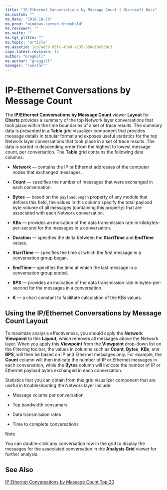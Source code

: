```yaml
---
title: "IP-Ethernet Conversations by Message Count | Microsoft Docs"
ms.custom: ""
ms.date: "2016-10-26"
ms.prod: "windows-server-threshold"
ms.reviewer: ""
ms.suite: ""
ms.tgt_pltfrm: ""
ms.topic: "article"
ms.assetid: 1cb7ad39-95fc-40e8-a135-350e15e938c3
caps.latest.revision: 15
author: "GregGill"
ms.author: "greggill"
manager: "ronstarr"
---
```

# IP-Ethernet Conversations by Message Count
The **IP/Ethernet Conversations by Message Count** viewer **Layout** for **Charts** provides a summary of the top Network layer conversations that took place within the time boundaries of a set of trace results. The summary data is presented in a **Table** grid visualizer component that provides message details in tabular format and exposes useful statistics for the top Network layer conversations that took place in a set of trace results. The data is sorted in descending order from the highest to lowest message count, per conversation. The **Table** grid contains the following data columns:  
  
-   **Network** — contains the IP or Ethernet addresses of the computer nodes that exchanged messages.  
  
-   **Count** — specifies the number of messages that were exchanged in each conversation.  
  
-   **Bytes** — based on the `payloadLength` property of any module that defines this field, the values in this column specify the total payload byte volume of all messages (containing this property) that are associated with each Network conversation.  
  
-   **KBs** — provides an indication of the data transmission rate in kilobytes-per-second for the messages in a conversation.  
  
-   **Duration** — specifies the delta between the **StartTime** and **EndTime** values.  
  
-   **StartTime** — specifies the time at which the first message in a conversation group began.  
  
-   **EndTime**— specifies the time at which the last message in a conversation group ended.  
  
-   **BPS** — provides an indication of the data transmission rate in bytes-per-second for the messages in a conversation.  
  
-   **K** — a chart constant to facilitate calculation of the KBs values.  
  
## Using the IP/Ethernet Conversations by Message Count Layout  
 To maximize analysis effectiveness, you should apply the **Network** **Viewpoint** to this **Layout**, which removes all messages above the Network layer. When you apply this **Viewpoint** from the **Viewpoint** drop-down list on the Filtering toolbar, the values in columns such as **Count**, **Bytes**, **KBs**, and **BPS**, will then be based on IP and Ethernet messages only. For example, the **Count** column will then indicate the number of IP or Ethernet messages in each conversation, while the **Bytes** column will indicate the number of IP or Ethernet payload bytes exchanged in each conversation.  
  
 Statistics that you can obtain from this grid visualizer component that are useful in troubleshooting the Network layer include:  
  
-   Message volume per conversation  
  
-   Top bandwidth consumers  
  
-   Data transmission rates  
  
-   Time to complete conversations  
  
> [!NOTE]
>  You can double-click any conversation row in the grid to display the messages for the associated conversation in the **Analysis Grid** viewer for further analysis.  
  
## See Also  
 [IP Ethernet Conversations by Message Count Top 20](../messageanalyzer_content/ip-ethernet-conversations-by-message-count-top-20.md)